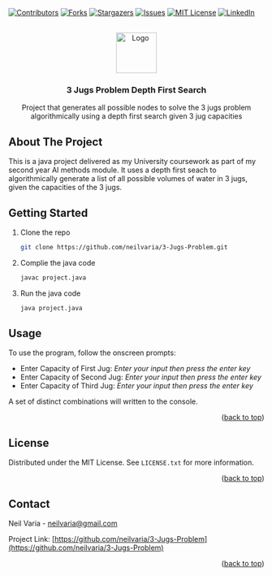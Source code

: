 <!-- Improved compatibility of back to top link: See: https://github.com/othneildrew/Best-README-Template/pull/73 -->
<a name="readme-top"></a>
<!--
*** Thanks for checking out the Best-README-Template. If you have a suggestion
*** that would make this better, please fork the repo and create a pull request
*** or simply open an issue with the tag "enhancement".
*** Don't forget to give the project a star!
*** Thanks again! Now go create something AMAZING! :D
-->



<!-- PROJECT SHIELDS -->
<!--
*** I'm using markdown "reference style" links for readability.
*** Reference links are enclosed in brackets [ ] instead of parentheses ( ).
*** See the bottom of this document for the declaration of the reference variables
*** for contributors-url, forks-url, etc. This is an optional, concise syntax you may use.
*** https://www.markdownguide.org/basic-syntax/#reference-style-links
-->
[![Contributors][contributors-shield]][contributors-url]
[![Forks][forks-shield]][forks-url]
[![Stargazers][stars-shield]][stars-url]
[![Issues][issues-shield]][issues-url]
[![MIT License][license-shield]][license-url]
[![LinkedIn][linkedin-shield]][linkedin-url]



<!-- PROJECT LOGO -->
<br />
<div align="center">
  <a href="https://github.com/neilvaria/3-Jugs-Problem">
    <img src="https://github.com/NeilVaria/3-Jugs-Problem/assets/60001894/f381699d-8711-4876-af71-e9239c845cc8" alt="Logo" width="80" height="80">
  </a>

<h3 align="center">3 Jugs Problem Depth First Search</h3>

  <p align="center">
    Project that generates all possible nodes to solve the 3 jugs problem algorithmically using a depth first search given 3 jug capacities
  </p>
</div>


<!-- ABOUT THE PROJECT -->
## About The Project

This is a java project delivered as my University coursework as part of my second year AI methods module. It uses a depth first seach to algorithmically generate a list of all possible volumes of water in 3 jugs, given the capacities of the 3 jugs.


<!-- GETTING STARTED -->
## Getting Started

1. Clone the repo
   ```sh
   git clone https://github.com/neilvaria/3-Jugs-Problem.git
   ```
2. Complie the java code
   ```sh
   javac project.java
   ```
3. Run the java code
   ```sh
   java project.java
   ```



<!-- USAGE EXAMPLES -->
## Usage

To use the program, follow the onscreen prompts:
- Enter Capacity of First Jug: *Enter your input then press the enter key*
- Enter Capacity of Second Jug: *Enter your input then press the enter key*
- Enter Capacity of Third Jug: *Enter your input then press the enter key*

A set of distinct combinations will written to the console.

<p align="right">(<a href="#readme-top">back to top</a>)</p>




<!-- LICENSE -->
## License

Distributed under the MIT License. See `LICENSE.txt` for more information.

<p align="right">(<a href="#readme-top">back to top</a>)</p>



<!-- CONTACT -->
## Contact

Neil Varia - neilvaria@gmail.com

Project Link: [https://github.com/neilvaria/3-Jugs-Problem](https://github.com/neilvaria/3-Jugs-Problem)

<p align="right">(<a href="#readme-top">back to top</a>)</p>





<!-- MARKDOWN LINKS & IMAGES -->
<!-- https://www.markdownguide.org/basic-syntax/#reference-style-links -->
[contributors-shield]: https://img.shields.io/github/contributors/neilvaria/3-Jugs-Problem.svg?style=for-the-badge
[contributors-url]: https://github.com/neilvaria/3-Jugs-Problem/graphs/contributors
[forks-shield]: https://img.shields.io/github/forks/neilvaria/3-Jugs-Problem.svg?style=for-the-badge
[forks-url]: https://github.com/neilvaria/3-Jugs-Problem/network/members
[stars-shield]: https://img.shields.io/github/stars/neilvaria/3-Jugs-Problem.svg?style=for-the-badge
[stars-url]: https://github.com/neilvaria/3-Jugs-Problem/stargazers
[issues-shield]: https://img.shields.io/github/issues/neilvaria/3-Jugs-Problem.svg?style=for-the-badge
[issues-url]: https://github.com/neilvaria/3-Jugs-Problem/issues
[license-shield]: https://img.shields.io/github/license/neilvaria/3-Jugs-Problem.svg?style=for-the-badge
[license-url]: https://github.com/neilvaria/3-Jugs-Problem/blob/master/LICENSE.txt
[linkedin-shield]: https://img.shields.io/badge/-LinkedIn-black.svg?style=for-the-badge&logo=linkedin&colorB=555
[linkedin-url]: https://linkedin.com/in/neilvaria
[product-screenshot]: images/screenshot.png
[Next.js]: https://img.shields.io/badge/next.js-000000?style=for-the-badge&logo=nextdotjs&logoColor=white
[Next-url]: https://nextjs.org/
[React.js]: https://img.shields.io/badge/React-20232A?style=for-the-badge&logo=react&logoColor=61DAFB
[React-url]: https://reactjs.org/
[Vue.js]: https://img.shields.io/badge/Vue.js-35495E?style=for-the-badge&logo=vuedotjs&logoColor=4FC08D
[Vue-url]: https://vuejs.org/
[Angular.io]: https://img.shields.io/badge/Angular-DD0031?style=for-the-badge&logo=angular&logoColor=white
[Angular-url]: https://angular.io/
[Svelte.dev]: https://img.shields.io/badge/Svelte-4A4A55?style=for-the-badge&logo=svelte&logoColor=FF3E00
[Svelte-url]: https://svelte.dev/
[Laravel.com]: https://img.shields.io/badge/Laravel-FF2D20?style=for-the-badge&logo=laravel&logoColor=white
[Laravel-url]: https://laravel.com
[Bootstrap.com]: https://img.shields.io/badge/Bootstrap-563D7C?style=for-the-badge&logo=bootstrap&logoColor=white
[Bootstrap-url]: https://getbootstrap.com
[JQuery.com]: https://img.shields.io/badge/jQuery-0769AD?style=for-the-badge&logo=jquery&logoColor=white
[JQuery-url]: https://jquery.com 
